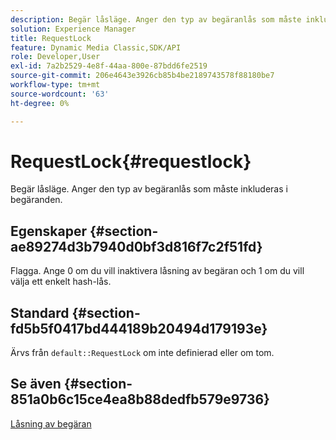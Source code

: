 ```yaml
---
description: Begär låsläge. Anger den typ av begäranlås som måste inkluderas i begäranden.
solution: Experience Manager
title: RequestLock
feature: Dynamic Media Classic,SDK/API
role: Developer,User
exl-id: 7a2b2529-4e8f-44aa-800e-87bdd6fe2519
source-git-commit: 206e4643e3926cb85b4be2189743578f88180be7
workflow-type: tm+mt
source-wordcount: '63'
ht-degree: 0%

---
```


# RequestLock{#requestlock}

Begär låsläge. Anger den typ av begäranlås som måste inkluderas i begäranden.

## Egenskaper {#section-ae89274d3b7940d0bf3d816f7c2f51fd}

Flagga. Ange 0 om du vill inaktivera låsning av begäran och 1 om du vill välja ett enkelt hash-lås.

## Standard {#section-fd5b5f0417bd444189b20494d179193e}

Ärvs från `default::RequestLock` om inte definierad eller om tom.

## Se även {#section-851a0b6c15ce4ea8b88dedfb579e9736}

[Låsning av begäran](../../../../../is-api/image-catalog/image-serving-api-ref/c-image-catalog-reference/c-attributes-reference/r-requestlock.md#reference-8bbe2f581be847d3b9fa123e8e5e94b0)
